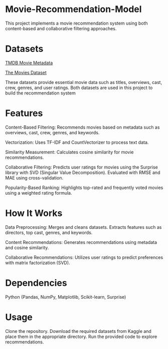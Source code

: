 # Movie-Recommendation-Model
  This project implements a movie recommendation system using both content-based and collaborative filtering approaches.

# Datasets
  [TMDB Movie Metadata](https://www.kaggle.com/datasets/tmdb/tmdb-movie-metadata)
  
  [The Movies Dataset](https://www.kaggle.com/datasets/rounakbanik/the-movies-dataset?select=ratings_small.csv)

These datasets provide essential movie data such as titles, overviews, cast, crew, genres, and user ratings. Both datasets are used in this project to build the recommendation system

# Features
  Content-Based Filtering: Recommends movies based on metadata such as overviews, cast, crew, genres, and keywords.
  
  Vectorization: Uses TF-IDF and CountVectorizer to process text data.
  
  Similarity Measurement: Calculates cosine similarity for movie recommendations.
  
  Collaborative Filtering: Predicts user ratings for movies using the Surprise library with SVD (Singular Value Decomposition). Evaluated with RMSE and MAE using     cross-validation.

  Popularity-Based Ranking: Highlights top-rated and frequently voted movies using a weighted rating formula.

# How It Works
  Data Preprocessing:
  Merges and cleans datasets.
  Extracts features such as directors, top cast, genres, and keywords.

  Content Recommendations:
  Generates recommendations using metadata and cosine similarity.

  Collaborative Recommendations:
  Utilizes user ratings to predict preferences with matrix factorization (SVD).

# Dependencies
  Python (Pandas, NumPy, Matplotlib, Scikit-learn, Surprise)

# Usage
  Clone the repository.
  Download the required datasets from Kaggle and place them in the appropriate directory.
  Run the provided code to explore recommendations.


